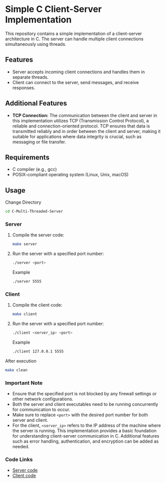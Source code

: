 # Simple C Client-Server Implementation

This repository contains a simple implementation of a client-server architecture in C. The server can handle multiple client connections simultaneously using threads.

## Features

- Server accepts incoming client connections and handles them in separate threads.
- Client can connect to the server, send messages, and receive responses.

## Additional Features

- **TCP Connection:** The communication between the client and server in this implementation utilizes TCP (Transmission Control Protocol), a reliable and connection-oriented protocol. TCP ensures that data is transmitted reliably and in order between the client and server, making it suitable for applications where data integrity is crucial, such as messaging or file transfer.

## Requirements

- C compiler (e.g., gcc)
- POSIX-compliant operating system (Linux, Unix, macOS)

## Usage
Change Directory
```bash
cd C-Multi-Threaded-Server
```
### Server

1. Compile the server code:
   ```bash
   make server
   ```
2. Run the server with a specified port number:
   ```bash
   ./server <port>
   ```
    Example
    ```bash
    ./server 5555
    ```
### Client

1. Compile the client code:
   ```bash
   make client
   ```
2. Run the server with a specified port number:
   ```bash
   ./client <server_ip> <port>
   ```
    Example
    ```bash
    ./client 127.0.0.1 5555
    ```
After execution 
```bash
make clean
```
### Important Note
- Ensure that the specified port is not blocked by any firewall settings or other network configurations.
- Both the server and client executables need to be running concurrently for communication to occur.
- Make sure to replace `<port>` with the desired port number for both server and client.
- For the client, `<server_ip>` refers to the IP address of the machine where the server is running.
This implementation provides a basic foundation for understanding client-server communication in C. Additional features such as error handling, authentication, and encryption can be added as needed.


### Code Links
- [Server code](https://github.com/AbhijeetJ-512/C-Multi-Threaded-Server/blob/main/server.c)
- [Client code](https://github.com/AbhijeetJ-512/C-Multi-Threaded-Server/blob/main/client.c)
